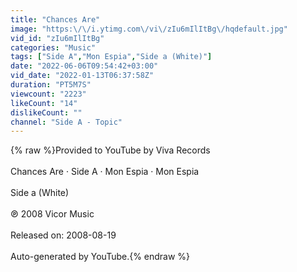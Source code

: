 ```yaml
---
title: "Chances Are"
image: "https:\/\/i.ytimg.com\/vi\/zIu6mIlItBg\/hqdefault.jpg"
vid_id: "zIu6mIlItBg"
categories: "Music"
tags: ["Side A","Mon Espia","Side a (White)"]
date: "2022-06-06T09:54:42+03:00"
vid_date: "2022-01-13T06:37:58Z"
duration: "PT5M7S"
viewcount: "2223"
likeCount: "14"
dislikeCount: ""
channel: "Side A - Topic"
---
```

{% raw %}Provided to YouTube by Viva Records<br /><br />Chances Are · Side A · Mon Espia · Mon Espia<br /><br />Side a (White)<br /><br />℗ 2008 Vicor Music<br /><br />Released on: 2008-08-19<br /><br />Auto-generated by YouTube.{% endraw %}
